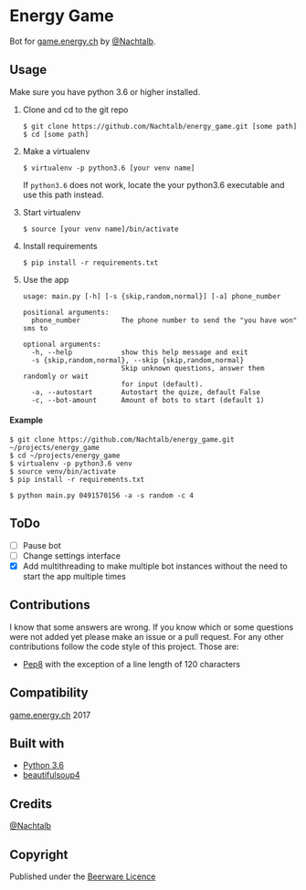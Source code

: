 # Energy Game

Bot for [game.energy.ch](https://game.energy.ch) by [@Nachtalb](https://github.com/Nachtalb).

## Usage

Make sure you have python 3.6 or higher installed.

1. Clone and cd to the git repo
    ```
    $ git clone https://github.com/Nachtalb/energy_game.git [some path]
    $ cd [some path]
    ```

2. Make a virtualenv
    ```
    $ virtualenv -p python3.6 [your venv name]
    ```
    If `python3.6` does not work, locate the your python3.6 executable and
    use this path instead.
3. Start virtualenv
    ```
    $ source [your venv name]/bin/activate
    ```
4. Install requirements
    ```
    $ pip install -r requirements.txt
    ```
5. Use the app
    ```
    usage: main.py [-h] [-s {skip,random,normal}] [-a] phone_number

    positional arguments:
      phone_number          The phone number to send the "you have won" sms to

    optional arguments:
      -h, --help            show this help message and exit
      -s {skip,random,normal}, --skip {skip,random,normal}
                            Skip unknown questions, answer them randomly or wait
                            for input (default).
      -a, --autostart       Autostart the quize, default False
      -c, --bot-amount      Amount of bots to start (default 1)
    ```

#### Example

```
$ git clone https://github.com/Nachtalb/energy_game.git ~/projects/energy_game
$ cd ~/projects/energy_game
$ virtualenv -p python3.6 venv
$ source venv/bin/activate
$ pip install -r requirements.txt

$ python main.py 0491570156 -a -s random -c 4
```

## ToDo

- [ ] Pause bot
- [ ] Change settings interface
- [x] Add multithreading to make multiple bot instances without the need to start the app multiple times

## Contributions

I know that some answers are wrong. If you know which or some questions were not added yet please make an issue or a pull request.
For any other contributions follow the code style of this project.
Those are:
- [Pep8](https://www.python.org/dev/peps/pep-0008/) with the exception of a line length of 120 characters

## Compatibility

[game.energy.ch](https://game.energy.ch) 2017

## Built with

- [Python 3.6](https://www.python.org/)
- [beautifulsoup4](https://www.crummy.com/software/BeautifulSoup/bs4/doc/)

## Credits

[@Nachtalb](https://github.com/Nachtalb)

## Copyright

Published under the [Beerware Licence](https://github.com/Nachtalb/energy_game/blob/master/LICENSE.txt)
